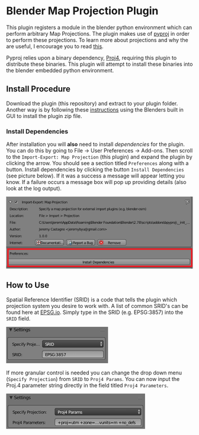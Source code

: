 # Blender Map Projection Plugin

This plugin registers a module in the blender python environment which can perform arbitrary Map Projections. The plugin makes use of [pyproj](https://github.com/jswhit/pyproj) in order to perform these projections. To learn more about projections and why the are useful, I encourage you to read [this](http://desktop.arcgis.com/en/arcmap/10.3/guide-books/map-projections/what-are-map-projections.htm#GUID-57EBA564-3106-4CD0-94AB-FA43C1320523).


Pyproj relies upon a binary dependency, [Proj4](http://proj4.org/), requiring this plugin to distribute these binaries. This plugin will attempt to install these binaries into the blender embedded python environment.

## Install Procedure

Download the plugin (this repository) and extract to your plugin folder.  Another way is by following these [instructions](https://blendersensei.com/definitive-guide-to-installing-blender-addons/) using the Blenders built in GUI to install the plugin zip file.

### Install Dependencies

After installation you will **also** need to install *dependencies* for the plugin.  You can do this by going to File -> User Preferences -> Add-ons.  Then scroll to the `Import-Export: Map Projection` (this plugin) and expand the plugin by clicking the arrow. You should see a section titled `Preferences` along with a button. Install dependencies by clicking the button `Install Dependencies` (see picture below). If it was a success a message will appear letting you know. If a failure occurs a message box will pop up providing details (also look at the log output). 

![Settings](imgs/dependencies.png)


## How to Use


Spatial Reference Identifier (SRID) is a code that tells the plugin which projection system you desire to work with. A list of common SRID's can be found here at [EPSG.io](http://epsg.io/). Simply type in the SRID (e.g. EPSG:3857) into the `SRID` field.

![Settings](imgs/settings.png)

 If more granular control is needed you can change the drop down menu (`Specify Projection`) from `SRID` to `Proj4 Params`. You can now input the Proj.4 parameter string directly in the field titled `Proj4 Parameters`.

![Settings](imgs/settings_proj4.png)








